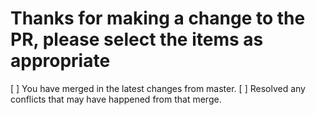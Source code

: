 # Thanks for making a change to the PR, please select the items as appropriate

[ ] You have merged in the latest changes from master.
[ ] Resolved any conflicts that may have happened from that merge.
